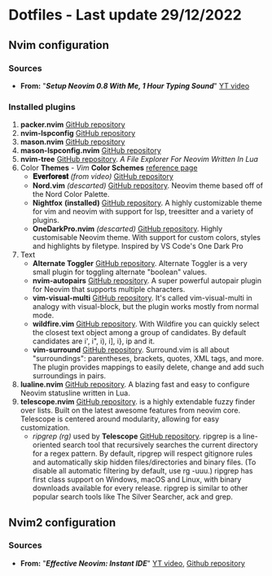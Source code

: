 # Dotfiles - Last update 29/12/2022

## Nvim configuration

### Sources

- **From:** "***Setup Neovim 0.8 With Me, 1 Hour Typing Sound***" [YT video](https://www.youtube.com/watch?v=uGrxQd5LrRw)

### Installed plugins

1. **packer.nvim** [GitHub repository](https://github.com/wbthomason/packer.nvim)
1. **nvim-lspconfig** [GitHub repository](https://github.com/neovim/nvim-lspconfig)
1. **mason.nvim** [GitHub repository](https://github.com/williamboman/mason.nvim#requirements)
1. **mason-lspconfig.nvim** [GitHub repository](https://github.com/williamboman/mason-lspconfig.nvim)
1. **nvim-tree** [GitHub repository](https://github.com/nvim-tree/nvim-tree.lua). *A File Explorer For Neovim Written In Lua*
1. Color **Themes** - *Vim* **Color Schemes** [reference page](https://vimcolorschemes.com/)
	- **𝐄𝐯𝐞𝐫𝐟𝐨𝐫𝐞𝐬𝐭** *(from video)* [GitHub repository](https://github.com/sainnhe/everforest)
	- **Nord.vim** *(descarted)* [GitHub repository](https://github.com/shaunsingh/nord.nvim). Neovim theme based off of the Nord Color Palette.
	- **Nightfox** **(installed)** [GitHub repository](https://github.com/EdenEast/nightfox.nvim#status-lines). A highly customizable theme for vim and neovim with support for lsp, treesitter and a variety of plugins. 
	- **OneDarkPro.nvim** *(descarted)* [GitHub repository](https://github.com/olimorris/onedarkpro.nvim). Highly customisable Neovim theme. With support for custom colors, styles and highlights by filetype. Inspired by VS Code's One Dark Pro
1. Text
	- **Alternate Toggler** [GitHub repository](https://github.com/rmagatti/alternate-toggler). Alternate Toggler is a very small plugin for toggling alternate "boolean" values.
	- **nvim-autopairs** [GitHub repository](https://github.com/windwp/nvim-autopairs). A super powerful autopair plugin for Neovim that supports multiple characters.
	- **vim-visual-multi** [GitHub repository](https://github.com/mg979/vim-visual-multi). It's called vim-visual-multi in analogy with visual-block, but the plugin works mostly from normal mode.
	- **wildfire.vim** [GitHub repository](https://github.com/gcmt/wildfire.vim). With Wildfire you can quickly select the closest text object among a group of candidates. By default candidates are i', i", i), i], i}, ip and it.
	- **vim-surround** [GitHub repository](https://github.com/tpope/vim-surround). Surround.vim is all about "surroundings": parentheses, brackets, quotes, XML tags, and more. The plugin provides mappings to easily delete, change and add such surroundings in pairs.
1. **lualine.nvim** [GitHub repository](https://github.com/nvim-lualine/lualine.nvim). A blazing fast and easy to configure Neovim statusline written in Lua.
1. **telescope.nvim** [GitHub repository](https://github.com/nvim-telescope/telescope.nvim). is a highly extendable fuzzy finder over lists. Built on the latest awesome features from neovim core. Telescope is centered around modularity, allowing for easy customization.
	- *ripgrep (rg)* used by **Telescope** [GitHub repository](https://github.com/BurntSushi/ripgrep).
	ripgrep is a line-oriented search tool that recursively searches the current directory for a regex pattern. By default, ripgrep will respect gitignore rules and automatically skip hidden files/directories and binary files. 
	(To disable all automatic filtering by default, use rg -uuu.) ripgrep has first class support on Windows, macOS and Linux, with binary downloads available for every release. ripgrep is similar to other popular search tools like The Silver Searcher, ack and grep.

## Nvim2 configuration

### Sources

- **From:** "***Effective Neovim: Instant IDE***" [YT video](https://www.youtube.com/watch?v=stqUbv-5u2s), [Github repository](https://github.com/nvim-lua/kickstart.nvim)


